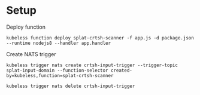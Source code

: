 # Setup

Deploy function

```
kubeless function deploy splat-crtsh-scanner -f app.js -d package.json --runtime nodejs8 --handler app.handler
```

Create NATS trigger

```
kubeless trigger nats create crtsh-input-trigger --trigger-topic splat-input-domain --function-selector created-by=kubeless,function=splat-crtsh-scanner
```

```
kubeless trigger nats delete crtsh-input-trigger
```
